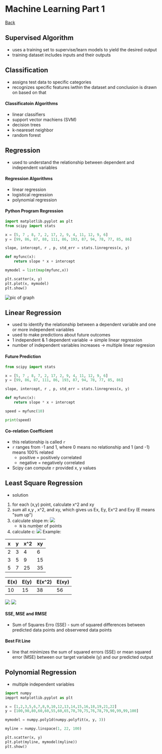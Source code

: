 # Machine Learning Part 1
[Back](../README.md)

## Supervised Algorithm
- uses a training set to supervise/learn models to yield the desired output
- training dataset includes inputs and their outputs

## Classification
- assigns test data to specific categories
- recognizes specific features iwthin the dataset and conclusion is drawn on based on that

#### Classificatoin Algorithms
- linear classifiers
- support vector machiens (SVM)
- decision trees
- k-neareset neighbor
- random forest

## Regression
- used to understand the relationship between dependent and independent variables

#### Regression Algorithms
- linear regression
- logistical regression
- polynomial regression

#### Python Program Regression
```python
import matplotlib.pyplot as plt
from scipy import stats

x = [5, 7 , 8, 7, 2, 17, 2, 9, 4, 11, 12, 9, 6]
y = [99, 86, 87, 88, 111, 86, 193, 87, 94, 78, 77, 85, 86]

slope, intercept, r , p, std_err = stats.linregress(x, y)

def myfunc(x):
	return slope * x + intercept

mymodel = list(map(myfunc,x))

plt.scatter(x, y)
plt.plot(x, mymodel)
plt.show()
```
![pic of graph]()

## Linear Regression
- used to identify the relationship between a dependent variable and one or more independent variables
- used to make predictions about future outcomes
- 1 independent & 1 dependent variable -> simple linear regression
- number of independent variables increases -> multiple linear regresion

#### Future Prediction
```python
from scipy import stats

x = [5, 7 , 8, 7, 2, 17, 2, 9, 4, 11, 12, 9, 6]
y = [99, 86, 87, 111, 86, 193, 87, 94, 78, 77, 85, 86]

slope, intercept, r , p, std_err = stats.linregress(x, y)

def myfunc(x):
	return slope * x + intercept

speed = myfunc(10)

print(speed)
```

#### Co-relation Coefficient
- this relationship is called `r`
- `r` ranges from -1 and 1, where 0 means no relationship and 1 (and -1) means 100% related
	- positive = positively correlated
	- negative = negatively correlated
- Scipy can compute `r` provided x, y values

## Least Square Regression
- solution
1) for each (x,y) point, calculate x^2 and xy
2) sum all x,y , x^2, and xy, which gives us Ex, Ey, Ex^2 and Exy (E means "sum up")
3) calculate slope m:  <img src="https://latex.codecogs.com/svg.image?m&space;=&space;\frac{N*\sum(xy)-\sum(x)\sum(y)}{N\sum(x^2)-(\sum(x))^2}"> 
	- `N` is number of points
4) calculate c: <img src="https://latex.codecogs.com/svg.image?&space;c&space;=&space;\frac{\sum&space;(y)-m\sum&space;(x)}{N}"> 
Example:

| x | y | x^2 | xy |
| --- | --- | --- | --- |
| 2 | 3 | 4 | 6 |
| 3 | 5 | 9| 15 |
| 5 | 7 | 25 | 35 | 


| E(x) | E(y) | E(x^2) | E(xy) |
| --- | --- | --- | --- |
| 10 | 15 | 38 | 56 

<img src="https://latex.codecogs.com/svg.image?m&space;=&space;\frac{N&space;*&space;\sum&space;(xy)&space;-&space;\sum&space;(x)&space;\sum&space;(y)}{N&space;*&space;\sum&space;(x^2)&space;-&space;(\sum&space;(x))^2}&space;=&space;\frac{3&space;*&space;56&space;-&space;10&space;*&space;15}{3&space;*&space;38&space;-&space;10^2}&space;=&space;\frac{9}{7}">
<img src="https://latex.codecogs.com/svg.image?c&space;=&space;\frac{\sum(y)-n\sum(x)}{N}&space;=&space;\frac{15-\frac{9}{7}*10}{3}=&space;\frac{5}{7}">

#### SSE, MSE and RMSE
- Sum of Squares Erro (SSE) - sum of squared differences between predicted data points and observered data points

#### Best Fit Line
- line that minimizes the sum of squared errors (SSE) or mean squared error (MSE) between our target variabele (y) and our predicted output

## Polynomial Regression
- multiple independent variables
```python
import numpy
impprt matplotlib.pyplot as plt

x = [1,2,3,5,6,7,8,9,10,12,13,14,15,16,18,19,21,22]  
y = [100,90,80,60,60,55,60,65,70,70,75,76,78,79,90,99,99,100]

mymodel = numpy.poly1d(numpy.polyfit(x, y, 3))

myline = numpy.linspace(1, 22, 100)

plt.scatter(x, y)
plt.plot(myline, mymodel(myline))
plt.show()
```
